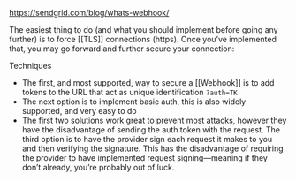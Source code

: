 https://sendgrid.com/blog/whats-webhook/

The easiest thing to do (and what you should implement before going any further) is to force [[TLS]] connections (https). Once you’ve implemented that, you may go forward and further secure your connection:

Techniques

- The first, and most supported, way to secure a [[Webhook]] is to add tokens to the URL that act as unique identification `?auth=TK`
- The next option is to implement basic auth, this is also widely supported, and very easy to do
- The first two solutions work great to prevent most attacks, however they have the disadvantage of sending the auth token with the request. The third option is to have the provider sign each request it makes to you and then verifying the signature. This has the disadvantage of requiring the provider to have implemented request signing—meaning if they don’t already, you’re probably out of luck.
